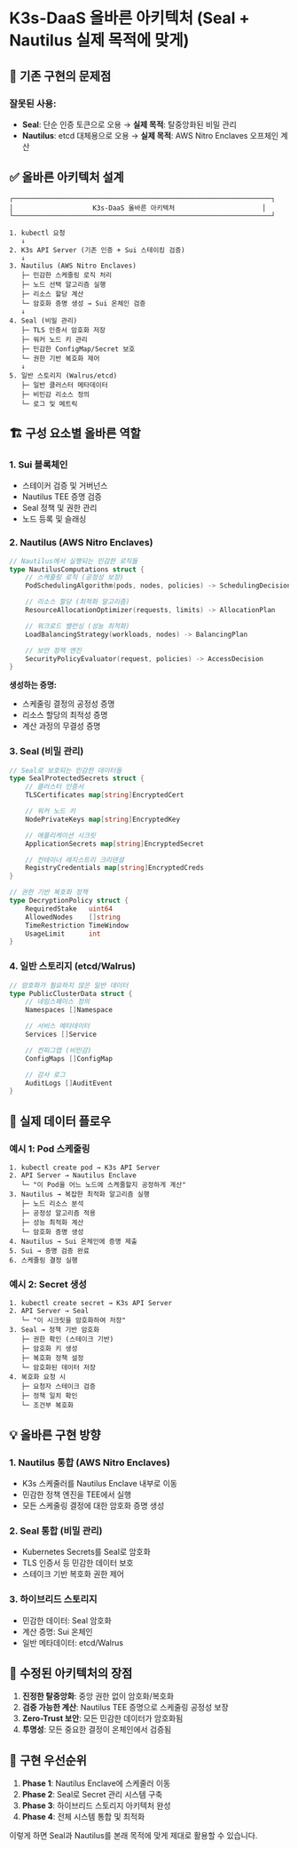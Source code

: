 # K3s-DaaS 올바른 아키텍처 (Seal + Nautilus 실제 목적에 맞게)

## 🚨 기존 구현의 문제점

### 잘못된 사용:
- **Seal**: 단순 인증 토큰으로 오용 → **실제 목적**: 탈중앙화된 비밀 관리
- **Nautilus**: etcd 대체용으로 오용 → **실제 목적**: AWS Nitro Enclaves 오프체인 계산

## ✅ 올바른 아키텍처 설계

```
┌─────────────────────────────────────────────────────────────────┐
│                    K3s-DaaS 올바른 아키텍처                      │
└─────────────────────────────────────────────────────────────────┘

1. kubectl 요청
   ↓
2. K3s API Server (기존 인증 + Sui 스테이킹 검증)
   ↓
3. Nautilus (AWS Nitro Enclaves)
   ├─ 민감한 스케줄링 로직 처리
   ├─ 노드 선택 알고리즘 실행
   ├─ 리소스 할당 계산
   └─ 암호화 증명 생성 → Sui 온체인 검증
   ↓
4. Seal (비밀 관리)
   ├─ TLS 인증서 암호화 저장
   ├─ 워커 노드 키 관리
   ├─ 민감한 ConfigMap/Secret 보호
   └─ 권한 기반 복호화 제어
   ↓
5. 일반 스토리지 (Walrus/etcd)
   ├─ 일반 클러스터 메타데이터
   ├─ 비민감 리소스 정의
   └─ 로그 및 메트릭
```

## 🏗️ 구성 요소별 올바른 역할

### 1. **Sui 블록체인**
- 스테이커 검증 및 거버넌스
- Nautilus TEE 증명 검증
- Seal 정책 및 권한 관리
- 노드 등록 및 슬래싱

### 2. **Nautilus (AWS Nitro Enclaves)**
```go
// Nautilus에서 실행되는 민감한 로직들
type NautilusComputations struct {
    // 스케줄링 로직 (공정성 보장)
    PodSchedulingAlgorithm(pods, nodes, policies) -> SchedulingDecision

    // 리소스 할당 (최적화 알고리즘)
    ResourceAllocationOptimizer(requests, limits) -> AllocationPlan

    // 워크로드 밸런싱 (성능 최적화)
    LoadBalancingStrategy(workloads, nodes) -> BalancingPlan

    // 보안 정책 엔진
    SecurityPolicyEvaluator(request, policies) -> AccessDecision
}
```

**생성하는 증명:**
- 스케줄링 결정의 공정성 증명
- 리소스 할당의 최적성 증명
- 계산 과정의 무결성 증명

### 3. **Seal (비밀 관리)**
```go
// Seal로 보호되는 민감한 데이터들
type SealProtectedSecrets struct {
    // 클러스터 인증서
    TLSCertificates map[string]EncryptedCert

    // 워커 노드 키
    NodePrivateKeys map[string]EncryptedKey

    // 애플리케이션 시크릿
    ApplicationSecrets map[string]EncryptedSecret

    // 컨테이너 레지스트리 크리덴셜
    RegistryCredentials map[string]EncryptedCreds
}

// 권한 기반 복호화 정책
type DecryptionPolicy struct {
    RequiredStake   uint64
    AllowedNodes    []string
    TimeRestriction TimeWindow
    UsageLimit      int
}
```

### 4. **일반 스토리지 (etcd/Walrus)**
```go
// 암호화가 필요하지 않은 일반 데이터
type PublicClusterData struct {
    // 네임스페이스 정의
    Namespaces []Namespace

    // 서비스 메타데이터
    Services []Service

    // 컨피그맵 (비민감)
    ConfigMaps []ConfigMap

    // 감사 로그
    AuditLogs []AuditEvent
}
```

## 🔄 실제 데이터 플로우

### 예시 1: Pod 스케줄링
```
1. kubectl create pod → K3s API Server
2. API Server → Nautilus Enclave
   └─ "이 Pod을 어느 노드에 스케줄할지 공정하게 계산"
3. Nautilus → 복잡한 최적화 알고리즘 실행
   ├─ 노드 리소스 분석
   ├─ 공정성 알고리즘 적용
   ├─ 성능 최적화 계산
   └─ 암호화 증명 생성
4. Nautilus → Sui 온체인에 증명 제출
5. Sui → 증명 검증 완료
6. 스케줄링 결정 실행
```

### 예시 2: Secret 생성
```
1. kubectl create secret → K3s API Server
2. API Server → Seal
   └─ "이 시크릿을 암호화하여 저장"
3. Seal → 정책 기반 암호화
   ├─ 권한 확인 (스테이크 기반)
   ├─ 암호화 키 생성
   ├─ 복호화 정책 설정
   └─ 암호화된 데이터 저장
4. 복호화 요청 시
   ├─ 요청자 스테이크 검증
   ├─ 정책 일치 확인
   └─ 조건부 복호화
```

## 💡 올바른 구현 방향

### 1. **Nautilus 통합 (AWS Nitro Enclaves)**
- K3s 스케줄러를 Nautilus Enclave 내부로 이동
- 민감한 정책 엔진을 TEE에서 실행
- 모든 스케줄링 결정에 대한 암호화 증명 생성

### 2. **Seal 통합 (비밀 관리)**
- Kubernetes Secrets를 Seal로 암호화
- TLS 인증서 등 민감한 데이터 보호
- 스테이크 기반 복호화 권한 제어

### 3. **하이브리드 스토리지**
- 민감한 데이터: Seal 암호화
- 계산 증명: Sui 온체인
- 일반 메타데이터: etcd/Walrus

## 🎯 수정된 아키텍처의 장점

1. **진정한 탈중앙화**: 중앙 권한 없이 암호화/복호화
2. **검증 가능한 계산**: Nautilus TEE 증명으로 스케줄링 공정성 보장
3. **Zero-Trust 보안**: 모든 민감한 데이터가 암호화됨
4. **투명성**: 모든 중요한 결정이 온체인에서 검증됨

## 🚀 구현 우선순위

1. **Phase 1**: Nautilus Enclave에 스케줄러 이동
2. **Phase 2**: Seal로 Secret 관리 시스템 구축
3. **Phase 3**: 하이브리드 스토리지 아키텍처 완성
4. **Phase 4**: 전체 시스템 통합 및 최적화

이렇게 하면 Seal과 Nautilus를 본래 목적에 맞게 제대로 활용할 수 있습니다.